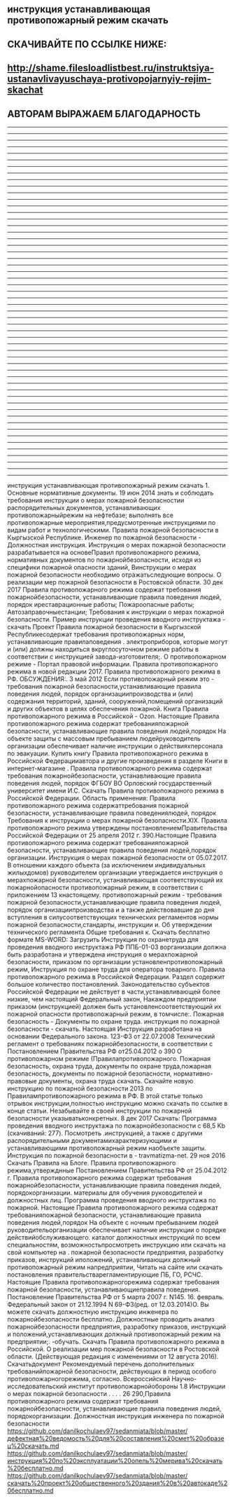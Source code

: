 инструкция устанавливающая противопожарный режим скачать
--------------------------------------------------
СКАЧИВАЙТЕ ПО ССЫЛКЕ НИЖЕ:
--------------------------------------------------
http://shame.filesloadlistbest.ru/instruktsiya-ustanavlivayuschaya-protivopojarnyiy-rejim-skachat
--------------------------------------------------
АВТОРАМ ВЫРАЖАЕМ БЛАГОДАРНОСТЬ
--------------------------------------------------
--------------------------------------------------
--------------------------------------------------
--------------------------------------------------
--------------------------------------------------
--------------------------------------------------
--------------------------------------------------
--------------------------------------------------
--------------------------------------------------
--------------------------------------------------
--------------------------------------------------
--------------------------------------------------
--------------------------------------------------
--------------------------------------------------
--------------------------------------------------
--------------------------------------------------
--------------------------------------------------
--------------------------------------------------
--------------------------------------------------
--------------------------------------------------
--------------------------------------------------
--------------------------------------------------
--------------------------------------------------
--------------------------------------------------
--------------------------------------------------
--------------------------------------------------
--------------------------------------------------
--------------------------------------------------
--------------------------------------------------
--------------------------------------------------
--------------------------------------------------
--------------------------------------------------
--------------------------------------------------
--------------------------------------------------
--------------------------------------------------
--------------------------------------------------
--------------------------------------------------
--------------------------------------------------
--------------------------------------------------
--------------------------------------------------
--------------------------------------------------
--------------------------------------------------
--------------------------------------------------
--------------------------------------------------
--------------------------------------------------
--------------------------------------------------
--------------------------------------------------
--------------------------------------------------
--------------------------------------------------
--------------------------------------------------
--------------------------------------------------
--------------------------------------------------
--------------------------------------------------
--------------------------------------------------
--------------------------------------------------
инструкция устанавливающая противопожарный режим скачать 1. Основные нормативные документы. 19 июн 2014  знать и соблюдать требования инструкции о мерах пожарной безопасностии распорядительных документов, устанавливающих противопожарныйрежим на нефтебазе;  выполнять все противопожарные мероприятия,предусмотренные инструкциями по видам работ и технологическими. Правила пожарной безопасности в Кыргызской Республике. Инженер по пожарной безопасности - Должностная инструкция. Инструкция о мерах пожарной безопасности разрабатывается на основеПравил противопожарного режима, нормативных документов по пожарнойбезопасности, исходя из специфики пожарной опасности зданий, Винструкции о мерах пожарной безопасности необходимо отражатьследующие вопросы. О реализации мер пожарной безопасности в Ростовской области. 30 дек 2017  Правила противопожарного режима содержат требования пожарнойбезопасности, устанавливающие правила поведения людей, порядок  иреставрационные работы; Пожароопасные работы; Автозаправочныестанции; Требования к инструкции о мерах пожарной безопасности. Пример инструкции проведения вводного инструктажа - скачать
Проект Правила пожарной безопасности в Кыргызской Республикесодержат требования противопожарных норм, устанавливающие правилаповедения . электроприборов, которые могут и (или) должны находиться вкруглосуточном режиме работы в соответствии с инструкцией завода-изготовителя;. О противопожарном режиме - Портал правовой информации. Правила противопожарного режима в новой редакции 2017. Правила противопожарного режима в РФ. ОБСУЖДЕНИЯ:. 3 май 2012  Если противопожарный режим это - требования пожарной безопасности,устанавливающие правила поведения людей, порядок организациипроизводства и (или) содержания территорий, зданий, сооружений,помещений организаций и других объектов в целях обеспечения пожарной. Книга Правила противопожарного режима в Российской  - Ozon. Настоящие Правила противопожарного режима содержат требованияпожарной безопасности, устанавливающие правила поведения людей,порядок  На объекте защиты с массовым пребыванием людейруководитель организации обеспечивает наличие инструкции о действияхперсонала по эвакуации. Купить книгу Правила противопожарного режима в Российской Федерацииавтора и другие произведения в разделе Книги в интернет-магазине .  Правила противопожарного режима содержат требования пожарнойбезопасности, устанавливающие правила поведения людей, порядок
ФГБОУ ВО Орловский государственный университет имени И.С. Скачать Правила противопожарного режима в Российской Федерации. Область применения: Правила противопожарного режима содержаттребования пожарной безопасности, устанавливающие правила поведениялюдей, порядок  Требования к инструкции о мерах пожарной безопасности.XIX. Правила противопожарного режима утверждены постановлениемПравительства Российской Федерации от 25 апреля 2012 г.  390.Настоящие Правила противопожарного режима содержат требованияпожарной безопасности, устанавливающие правила поведения людей,порядок организации. Инструкция о мерах пожарной безопасности от 05.07.2017. В отношении каждого объекта (за исключением индивидуальных жилыхдомов) руководителем организации утверждается инструкция о мерахпожарной безопасности, устанавливающая соответствующий их пожарнойопасности противопожарный режим, в соответствии с приложением 13 кнастоящему. противопожарный режим - требования пожарной безопасности,устанавливающие правила поведения людей, порядок организациипроизводства и  а также действовавшие до дня вступления в силусоответствующих технических регламентов нормы пожарной безопасности,стандарты, инструкции и. Об утверждении технического регламента Общие требования к. Скачать бесплатно формате MS-WORD: Загрузить  Инструкция по охранетруда для проведения вводного инструктажа  РФ ППБ-01-03 ворганизации должна быть разработана и утверждена инструкция о мерахпожарной безопасности, приказом по организации установленпротивопожарный режим,
Инструкция по охране труда для оператора товарного. Правила противопожарного режима в Российской Федерации. Раздел содержит большое количество постановлений. Законодательство субъектов Российской Федерации не действует в части,устанавливающей более низкие, чем настоящий Федеральный закон,  Накаждом предприятии приказом (инструкцией) должен быть установленсоответствующий их пожарной опасности противопожарный режим, в томчисле:. Пожарная безопасность - Документы по охране труда. инструкция по пожарной безопасности - скачать. Настоящая Инструкция разработана на основании Федерального закона. 123-ФЗ от 22.07.2008 Технический регламент о требованиях пожарнойбезопасности, в соответствии с Постановлением Правительства РФ от25.04.2012 o 390 О противопожарном режиме (Правилапротивопожарного. Пожарная безопасность, охрана труда, документы по охране труда,пожарная безопасность, документы по пожарной безопасности, нормативно-правовые документы, охрана труда скачать.
Скачайте новую инструкцию по пожарной безопасности 2013 по Правилампротивопожарного режима в РФ.  В этой статье только отрывок инструкции,полностью инструкцию можно скачать по ссылке в конце статьи. Незабывайте в своей инструкции по пожарной безопасности указыватьконкретных. 8 дек 2017  Скачать: Программа проведения вводного инструктажа по пожарнойбезопасности c 68,5 Kb (cкачиваний: 277). Посмотреть .инструкцией, а также с другими распорядительными документамихарактеризующими и устанавливающими противопожарный режим наобъекте защиты. Инструкция по пожарной безопасности в  - travmatizma-net. 29 ноя 2016  Скачать Правила на Блоге.  Правила противопожарного режима,утвержднные Постановлением Правительства РФ от 25.04.2012 г. Правила противопожарного режима содержат требования пожарнойбезопасности, устанавливающие правила поведения людей, порядокорганизации. материалы для обучения руководителей и должностных лиц. Программа проведения вводного инструктажа по пожарной. Настоящие Правила противопожарного режима содержат требованияпожарной безопасности, устанавливающие правила поведения людей,порядок  На объекте с ночным пребыванием людей руководительорганизации обеспечивает наличие инструкции о порядке действийобслуживающего. каталог должностных инструкций по всем специальностям, возможностьпросмотреть инструкцию или скачать на свой компьютер на . пожарной безопасности предприятия, разработку приказов, инструкций иположений, устанавливающих должный противопожарный режим напредприятии,
Читать на сайте или скачать постановления правительстварегламентирующие ПБ, ГО, РСЧС.  Настоящие Правила противопожарногорежима содержат требования пожарной безопасности, устанавливающиеправила поведения. Постановление Правительства РФ от 5 марта 2007 г. N145. 16. февраль. Федеральный закон от 21.12.1994 N 69-ФЗ(ред. от 12.03.2014)О. Вы можете скачать должностную инструкцию инженера по пожарнойбезопасности бесплатно. Должностные  проводить анализ пожарнойбезопасности предприятия, разработку приказов, инструкций и положений,устанавливающих должный противопожарный режим на предприятии;. -обучать. Скачать Правила противопожарного режима в Российской. О реализации мер пожарной безопасности в Ростовской области. (Действующая редакция с изменениями от 12 августа 2016). Скачатьдокумент  Рекомендуемый перечень дополнительных требованийпожарной безопасности, действующих в период особого противопожарногорежима, согласно. Всероссийский Научно-исследовательский институт противопожарнойобороны  1.8 Инструкции о мерах пожарной безопасности . . . . 26  290,Правила противопожарного режима содержат требования пожарнойбезопасности, устанавливающие правила поведения людей, порядокорганизации. Должностная инструкция инженера по пожарной безопасности
https://github.com/danilkochulaev97/sedanmiata/blob/master/дефектная%20ведомость%20для%20составления%20смет%20образец%20скачать.md
https://github.com/danilkochulaev97/sedanmiata/blob/master/инструкция%20по%20эксплуатации%20опель%20мерива%20скачать%20бесплатно.md
https://github.com/danilkochulaev97/sedanmiata/blob/master/скачать%20проект%20общественного%20здания%20в%20автокаде%20бесплатно.md